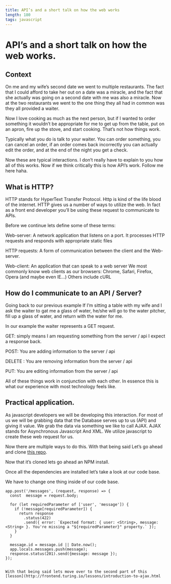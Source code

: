 ```yaml
---
title: API’s and a short talk on how the web works
length: 180
tags: javascript
---
```


# API’s and a short talk on how the web works.

## Context

On me and my wife’s second date we went to multiple restaurants. The fact that I could afford to take her out on a date was a miracle, and the fact that she actually was going on a second date with me was also a miracle.  Now at the two restaurants we went to the one thing they all had in common was they all provided a waiter.

Now I love cooking as much as the next person, but if I wanted to order something it wouldn’t be appropriate for me to get up from the table, put on an apron, fire up the stove, and start cooking. That’s not how things work.

Typically what you do is talk to your waiter. You can order something, you can cancel an order, if an order comes back incorrectly you can actually edit the order, and at the end of the night you get a check.

Now these are typical interactions. I don’t really have to explain to you how all of this works. Now if we think critically this is how API’s work.  Follow me here haha.

## What is HTTP?

HTTP stands for HyperText Transfer Protocol.  Http is kind of the life blood of the internet. HTTP gives us a number of ways to utilize the web. In fact as a front end developer you’ll be using these request to communicate to APIs.

Before we continue lets define some of these terms:

Web-server: A network application that listens on a port. It processes HTTP requests and responds with appropriate static files

HTTP requests: A form of communication between the client and the Web-server.

Web-client: An application that can speak to a web server
We most commonly know web clients as our browsers: Chrome, Safari, Firefox, Opera (and maybe even IE…)
Others include cURL

## How do I communicate to an API / Server?

Going back to our previous example If I’m sitting a table with my wife and I ask the waiter to gat me a glass of water, he/she will go to the water pitcher, fill up a glass of water, and return with the water for me.

In our example the waiter represents a GET request.

GET: simply means I am requesting something from the server / api I expect a response back.

POST: You are adding information to the server / api

DELETE : You are removing information from the server / api

PUT: You are editing information from the server / api

All of these things work in conjunction with each other. In essence this is what our experience with most technology feels like.  

## Practical application.

As javascript developers we will be developing this interaction. For most of us we will be grabbing data that the Database serves up to us (API) and giving it value. We grab the data via something we like to call AJAX. AJAX stands for Asynchronous Javascript And XML. We utilize javascript to create these web request for us.

Now there are multiple ways to do this. With that being said Let’s go ahead and clone [this repo](https://github.com/turingschool-examples/chat-box).

Now that it’s cloned lets go ahead an NPM install.

Once all the dependencies are installed let’s take a look at our code base.

We have to change one thing inside of our code base.

```
app.post('/messages', (request, response) => {
  const  message = request.body;

  for (let requiredParameter of ['user', 'message']) {
    if (!message[requiredParameter]) {
      return response
        .status(422)
        .send({ error: `Expected format: { user: <String>, message: <String> }. You're missing a "${requiredParameter}" property.` });
    }
  }

  message.id = message.id || Date.now();
  app.locals.messages.push(message);
  response.status(201).send({message: message });
});


With that being said lets move over to the second part of this [lesson](http://frontend.turing.io/lessons/introduction-to-ajax.html
